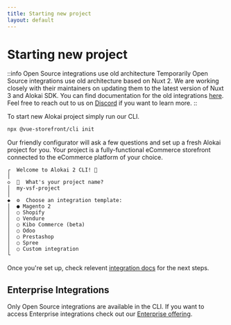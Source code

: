 ```yaml
---
title: Starting new project
layout: default
---
```


# Starting new project

::info Open Source integrations use old architecture
Temporarily Open Source integrations use old architecture based on Nuxt 2. We are working closely with their maintainers on updating them to the latest version of Nuxt 3 and Alokai SDK. You can find documentation for the old integrations [here](https://docs.alokai.com/v2). Feel free to reach out to us on [Discord](https://discord.vuestorefront.io/) if you want to learn more.
::

To start new Alokai project simply run our CLI.

```bash
npx @vue-storefront/cli init
```

Our friendly configurator will ask a few questions and set up a fresh Alokai project for you. Your project is a fully-functional eCommerce storefront connected to the eCommerce platform of your choice.

```
┌  Welcome to Alokai 2 CLI! 💚
│
◇  🚀  What's your project name?
│  my-vsf-project
│
◆  ⚙️  Choose an integration template:
│  ● Magento 2
│  ○ Shopify
│  ○ Vendure
│  ○ Kibo Commerce (beta)
│  ○ Odoo
│  ○ Prestashop
│  ○ Spree
│  ○ Custom integration
└

```

Once you're set up, check relevent [integration docs](/integrations) for the next steps.

## Enterprise Integrations

Only Open Source integrations are available in the CLI. If you want to access Enterprise integrations check out our [Enterprise offering](/enterprise).
